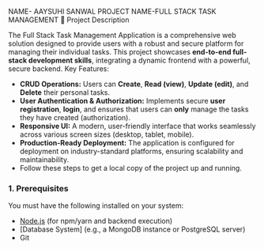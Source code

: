 NAME- AAYSUHI SANWAL
PROJECT NAME-FULL STACK TASK MANAGEMENT
📝 Project Description

The Full Stack Task Management Application is a comprehensive web solution designed to provide users with a robust and secure platform for managing their individual tasks. This project showcases **end-to-end full-stack development skills**, integrating a dynamic frontend with a powerful, secure backend.
Key Features:

* **CRUD Operations:** Users can **Create**, **Read (view)**, **Update (edit)**, and **Delete** their personal tasks.
* **User Authentication & Authorization:** Implements secure **user registration**, **login**, and ensures that users can **only** manage the tasks they have created (authorization).
* **Responsive UI:** A modern, user-friendly interface that works seamlessly across various screen sizes (desktop, tablet, mobile).
* **Production-Ready Deployment:** The application is configured for deployment on industry-standard platforms, ensuring scalability and maintainability.
* Follow these steps to get a local copy of the project up and running.

### 1. Prerequisites

You must have the following installed on your system:

* [Node.js](https://nodejs.org/) (for npm/yarn and backend execution)
* [Database System] (e.g., a MongoDB instance or PostgreSQL server)
* Git
  

